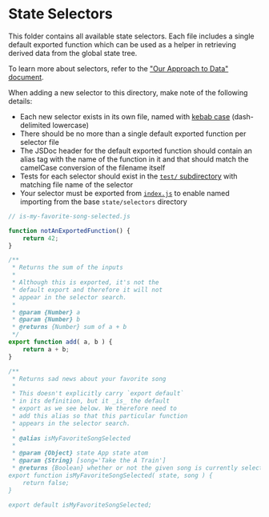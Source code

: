 State Selectors
===============

This folder contains all available state selectors. Each file includes a single default exported function which can be used as a helper in retrieving derived data from the global state tree.

To learn more about selectors, refer to the ["Our Approach to Data" document](../../../docs/our-approach-to-data.md#selectors).

When adding a new selector to this directory, make note of the following details:

- Each new selector exists in its own file, named with [kebab case](https://en.wikipedia.org/wiki/Kebab_case) (dash-delimited lowercase)
- There should be no more than a single default exported function per selector file
- The JSDoc header for the default exported function should contain an alias tag with the name of the function in it and that should match the camelCase conversion of the filename itself
- Tests for each selector should exist in the [`test/` subdirectory](./test) with matching file name of the selector
- Your selector must be exported from [`index.js`](./index.js) to enable named importing from the base `state/selectors` directory

```js
// is-my-favorite-song-selected.js

function notAnExportedFunction() {
	return 42;
}

/**
 * Returns the sum of the inputs
 *
 * Although this is exported, it's not the
 * default export and therefore it will not
 * appear in the selector search.
 *
 * @param {Number} a
 * @param {Number} b
 * @returns {Number} sum of a + b
 */
export function add( a, b ) {
	return a + b;
}

/**
 * Returns sad news about your favorite song
 *
 * This doesn't explicitly carry `export default`
 * in its definition, but it _is_ the default
 * export as we see below. We therefore need to
 * add this alias so that this particular function
 * appears in the selector search.
 *
 * @alias isMyFavoriteSongSelected
 *
 * @param {Object} state App state atom
 * @param {String} [song='Take the A Train']
 * @returns {Boolean} whether or not the given song is currently selected
export function isMyFavoriteSongSelected( state, song ) {
	return false;
}

export default isMyFavoriteSongSelected;
```

